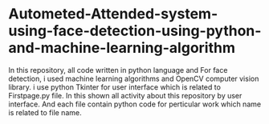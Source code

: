# Autometed-Attended-system-using-face-detection-using-python-and-machine-learning-algorithm
In this repository, all code written in python language and For face detection, i used machine learning algorithms and OpenCV computer vision library.
i use python Tkinter for user interface which is related to Firstpage.py file. In this shown all activity about this repository by user interface. And each file contain python code for perticular work which name is related to file name.
